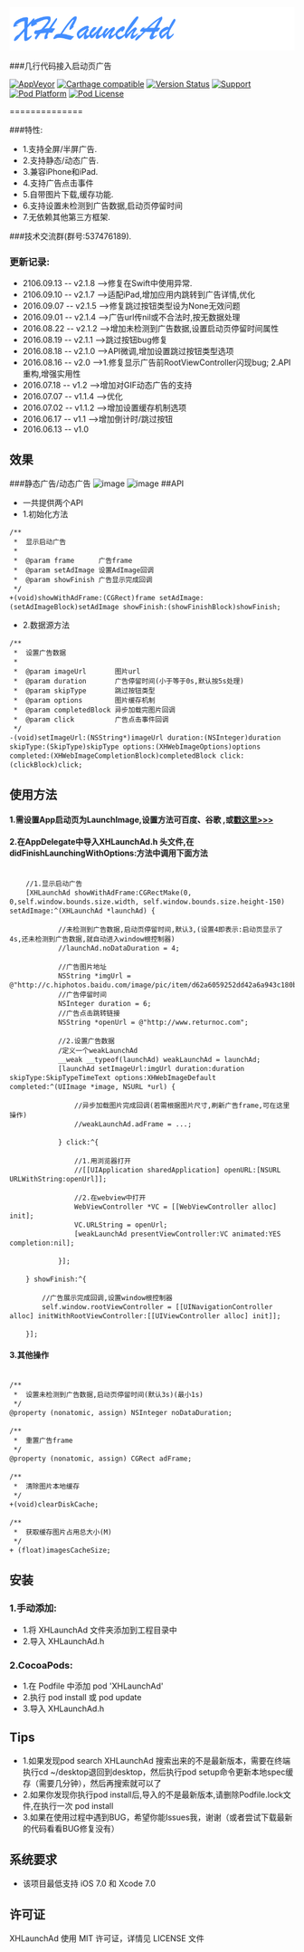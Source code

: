 ![](Logo/header.png)

###几行代码接入启动页广告

[![AppVeyor](https://img.shields.io/appveyor/ci/gruntjs/grunt.svg?maxAge=2592000)](https://github.com/CoderZhuXH/XHLaunchAd)
[![Carthage compatible](https://img.shields.io/badge/Carthage-compatible-4BC51D.svg?style=flat)](https://github.com/CoderZhuXH/XHLaunchAd)
[![Version Status](https://img.shields.io/cocoapods/v/XHLaunchAd.svg?style=flat)](http://cocoadocs.org/docsets/XHLaunchAd)
[![Support](https://img.shields.io/badge/support-iOS%207%2B-brightgreen.svg)](https://github.com/CoderZhuXH/XHLaunchAd)
[![Pod Platform](https://img.shields.io/cocoapods/p/XHLaunchAd.svg?style=flat)](http://cocoadocs.org/docsets/XHLaunchAd/)
[![Pod License](https://img.shields.io/cocoapods/l/XHLaunchAd.svg?style=flat)](https://github.com/CoderZhuXH/XHLaunchAd/blob/master/LICENSE)

==============

###特性:

* 1.支持全屏/半屏广告.
* 2.支持静态/动态广告.
* 3.兼容iPhone和iPad.
* 4.支持广告点击事件
* 5.自带图片下载,缓存功能.
* 6.支持设置未检测到广告数据,启动页停留时间
* 7.无依赖其他第三方框架.

###技术交流群(群号:537476189).

### 更新记录:
*    2106.09.13 -- v2.1.8  -->修复在Swift中使用异常.
*	 2106.09.10 -- v2.1.7  -->适配iPad,增加应用内跳转到广告详情,优化
*    2016.09.07 -- v2.1.5   -->修复跳过按钮类型设为None无效问题
*    2016.09.01 -- v2.1.4   -->广告url传nil或不合法时,按无数据处理<br>
*    2016.08.22 -- v2.1.2   -->增加未检测到广告数据,设置启动页停留时间属性<br>
*    2016.08.19 -- v2.1.1   -->跳过按钮bug修复<br>
*    2016.08.18 -- v2.1.0   -->API微调,增加设置跳过按钮类型选项<br>
*    2016.08.16 -- v2.0   -->1.修复显示广告前RootViewController闪现bug; 2.API重构,增强实用性<br>
*    2016.07.18 -- v1.2   -->增加对GIF动态广告的支持<br>
*    2016.07.07 -- v1.1.4 -->优化<br>
*    2016.07.02 -- v1.1.2 -->增加设置缓存机制选项<br>
*    2016.06.17 -- v1.1   -->增加倒计时/跳过按钮<br>
*    2016.06.13 -- v1.0

## 效果
###静态广告/动态广告
![image](https://github.com/CoderZhuXH/XHLaunchAd/blob/master/ScreenShot01.gif) ![image](https://github.com/CoderZhuXH/XHLaunchAd/blob/master/ScreenShot02.gif)
##API
*    一共提供两个API
*    1.初始化方法
```objc
/**
 *  显示启动广告
 *
 *  @param frame      广告frame
 *  @param setAdImage 设置AdImage回调
 *  @param showFinish 广告显示完成回调
 */
+(void)showWithAdFrame:(CGRect)frame setAdImage:(setAdImageBlock)setAdImage showFinish:(showFinishBlock)showFinish;
```
*    2.数据源方法
```objc
/**
 *  设置广告数据
 *
 *  @param imageUrl       图片url
 *  @param duration       广告停留时间(小于等于0s,默认按5s处理)
 *  @param skipType       跳过按钮类型
 *  @param options        图片缓存机制
 *  @param completedBlock 异步加载完图片回调
 *  @param click          广告点击事件回调
 */
-(void)setImageUrl:(NSString*)imageUrl duration:(NSInteger)duration skipType:(SkipType)skipType options:(XHWebImageOptions)options completed:(XHWebImageCompletionBlock)completedBlock click:(clickBlock)click;
```
## 使用方法

#### 1.需设置App启动页为LaunchImage,设置方法可百度、谷歌 ,或[戳这里>>>](https://github.com/CoderZhuXH/XHLaunchAd/blob/master/LaunchImageSet/LaunchImageSet.md)
#### 2.在AppDelegate中导入XHLaunchAd.h 头文件,在didFinishLaunchingWithOptions:方法中调用下面方法
```objc
    
    //1.显示启动广告
    [XHLaunchAd showWithAdFrame:CGRectMake(0, 0,self.window.bounds.size.width, self.window.bounds.size.height-150) setAdImage:^(XHLaunchAd *launchAd) {
            
            //未检测到广告数据,启动页停留时间,默认3,(设置4即表示:启动页显示了4s,还未检测到广告数据,就自动进入window根控制器)
            //launchAd.noDataDuration = 4;

            //广告图片地址
            NSString *imgUrl = @"http://c.hiphotos.baidu.com/image/pic/item/d62a6059252dd42a6a943c180b3b5bb5c8eab8e7.jpg";
            //广告停留时间
            NSInteger duration = 6;
            //广告点击跳转链接
            NSString *openUrl = @"http://www.returnoc.com";

            //2.设置广告数据
            /定义一个weakLaunchAd
            __weak __typeof(launchAd) weakLaunchAd = launchAd;
            [launchAd setImageUrl:imgUrl duration:duration skipType:SkipTypeTimeText options:XHWebImageDefault completed:^(UIImage *image, NSURL *url) {
                
                //异步加载图片完成回调(若需根据图片尺寸,刷新广告frame,可在这里操作)
                //weakLaunchAd.adFrame = ...;
                
            } click:^{
                
                //1.用浏览器打开
                //[[UIApplication sharedApplication] openURL:[NSURL URLWithString:openUrl]];
                
                //2.在webview中打开
                WebViewController *VC = [[WebViewController alloc] init];
                VC.URLString = openUrl;
                [weakLaunchAd presentViewController:VC animated:YES completion:nil];
                
            }];
            
    } showFinish:^{
        
        //广告展示完成回调,设置window根控制器
        self.window.rootViewController = [[UINavigationController alloc] initWithRootViewController:[[UIViewController alloc] init]];
        
    }];

```
#### 3.其他操作
```objc

/**
 *  设置未检测到广告数据,启动页停留时间(默认3s)(最小1s)
 */
@property (nonatomic, assign) NSInteger noDataDuration;

/**
 *  重置广告frame
 */
@property (nonatomic, assign) CGRect adFrame;

/**
 *  清除图片本地缓存
 */
+(void)clearDiskCache;

/**
 *  获取缓存图片占用总大小(M)
 */
+ (float)imagesCacheSize;
```
##  安装
### 1.手动添加:<br>
*   1.将 XHLaunchAd 文件夹添加到工程目录中<br>
*   2.导入 XHLaunchAd.h

### 2.CocoaPods:<br>
*   1.在 Podfile 中添加 pod 'XHLaunchAd'<br>
*   2.执行 pod install 或 pod update<br>
*   3.导入 XHLaunchAd.h

##  Tips
*   1.如果发现pod search XHLaunchAd 搜索出来的不是最新版本，需要在终端执行cd ~/desktop退回到desktop，然后执行pod setup命令更新本地spec缓存（需要几分钟），然后再搜索就可以了
*   2.如果你发现你执行pod install后,导入的不是最新版本,请删除Podfile.lock文件,在执行一次 pod install
*   3.如果在使用过程中遇到BUG，希望你能Issues我，谢谢（或者尝试下载最新的代码看看BUG修复没有）

##  系统要求
*   该项目最低支持 iOS 7.0 和 Xcode 7.0

##  许可证
XHLaunchAd 使用 MIT 许可证，详情见 LICENSE 文件